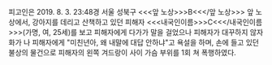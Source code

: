 피고인은 2019. 8. 3. 23:48경 서울 성북구 <<<앞 노상>>>B<<</앞 노상>>> 앞 노상에서, 강아지를 데리고 산책하고 있던 피해자 <<<내국인이름>>>C<<</내국인이름>>>(가명, 여, 25세)를 보고 피해자에게 다가가 말을 걸었으나 피해자가 대꾸하지 않자 화가 나 피해자에게 "미친년아, 왜 내말에 대답 안하냐"고 욕설을 하며, 손에 들고 있던 불상의 물건으로 피해자의 왼쪽 겨드랑이 사이 가슴 부위를 1회 쳐 폭행하였다.